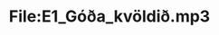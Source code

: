 ---
title: File:E1_Góða_kvöldið.mp3
recording of: Góða kvöldið.
reading speed: slow
speaker: E
license: CC0
---